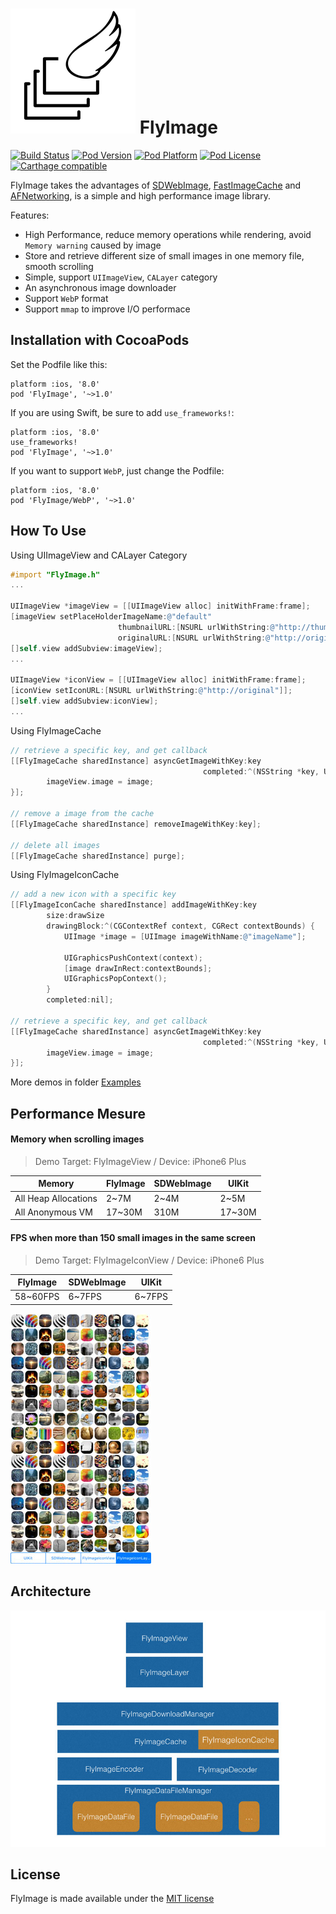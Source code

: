 ![FlyImage Logo](Docs/logo.png) FlyImage
=========
[![Build Status](https://travis-ci.org/northwind/FlyImage.svg?branch=feature%2Ftravis)](https://travis-ci.org/northwind/FlyImage)
[![Pod Version](http://img.shields.io/cocoapods/v/FlyImage.svg?style=flat)](http://cocoadocs.org/docsets/FlyImage/)
[![Pod Platform](http://img.shields.io/cocoapods/p/FlyImage.svg?style=flat)](http://cocoadocs.org/docsets/FlyImage/)
[![Pod License](http://img.shields.io/cocoapods/l/FlyImage.svg?style=flat)](https://www.apache.org/licenses/LICENSE-2.0.html)
[![Carthage compatible](https://img.shields.io/badge/Carthage-compatible-4BC51D.svg?style=flat)](https://github.com/northwind/FlyImage)

FlyImage takes the advantages of [SDWebImage](https://github.com/rs/SDWebImage), [FastImageCache](https://github.com/path/FastImageCache) and [AFNetworking](https://github.com/AFNetworking/AFNetworking), is a simple and high performance image library. 

Features:

- High Performance, reduce memory operations while rendering, avoid `Memory warning` caused by image
- Store and retrieve different size of small images in one memory file, smooth scrolling
- Simple, support `UIImageView`, `CALayer` category
- An asynchronous image downloader
- Support `WebP` format
- Support `mmap` to improve I/O performace

## Installation with CocoaPods

Set the Podfile like this:

```
platform :ios, '8.0'
pod 'FlyImage', '~>1.0'
```


If you are using Swift, be sure to add `use_frameworks!`:

```
platform :ios, '8.0'
use_frameworks!
pod 'FlyImage', '~>1.0'
```

If you want to support `WebP`, just change the Podfile:

```
platform :ios, '8.0'
pod 'FlyImage/WebP', '~>1.0'
```

## How To Use

Using UIImageView and CALayer Category

```objective-c
#import "FlyImage.h"
...

UIImageView *imageView = [[UIImageView alloc] initWithFrame:frame];
[imageView setPlaceHolderImageName:@"default"
						thumbnailURL:[NSURL urlWithString:@"http://thumbnail"]
						originalURL:[NSURL urlWithString:@"http://original"]];
[]self.view addSubview:imageView];
...

UIImageView *iconView = [[UIImageView alloc] initWithFrame:frame];
[iconView setIconURL:[NSURL urlWithString:@"http://original"]];
[]self.view addSubview:iconView];
...

```

Using FlyImageCache

```objective-c
// retrieve a specific key, and get callback
[[FlyImageCache sharedInstance] asyncGetImageWithKey:key
	  									   completed:^(NSString *key, UIImage *image) {
		imageView.image = image;
}];

// remove a image from the cache	
[[FlyImageCache sharedInstance] removeImageWithKey:key];

// delete all images
[[FlyImageCache sharedInstance] purge];

```

Using FlyImageIconCache

```objective-c
// add a new icon with a specific key
[[FlyImageIconCache sharedInstance] addImageWithKey:key
        size:drawSize
        drawingBlock:^(CGContextRef context, CGRect contextBounds) {
        	UIImage *image = [UIImage imageWithName:@"imageName"];

    		UIGraphicsPushContext(context);
		    [image drawInRect:contextBounds];
		    UIGraphicsPopContext();
        }
        completed:nil];

// retrieve a specific key, and get callback
[[FlyImageCache sharedInstance] asyncGetImageWithKey:key
	  									   completed:^(NSString *key, UIImage *image) {
		imageView.image = image;
}];

```

More demos in folder [Examples](https://github.com/northwind/FlyImage/tree/master/Examples)


## Performance Mesure


#### Memory when scrolling images

> Demo Target: FlyImageView / Device: iPhone6 Plus

Memory | FlyImage | SDWebImage | UIKit
------------ | ------------ | ------------- | ------------
All Heap Allocations | 2~7M | 2~4M  | 2~5M
All Anonymous VM | 17~30M | 310M  | 17~30M



#### FPS when more than 150 small images in the same screen

> Demo Target: FlyImageIconView / Device: iPhone6 Plus

FlyImage | SDWebImage | UIKit
------------ | ------------- | ------------
58~60FPS | 6~7FPS  | 6~7FPS 

![FPS](Docs/iconcache.jpg)

## Architecture
![FlyImage Struct](Docs/classes.jpg)


## License

FlyImage is made available under the [MIT license](http://opensource.org/licenses/MIT)

